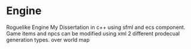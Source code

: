 # Engine
Roguelike Engine
My Dissertation in c++ using sfml and ecs component. 
Game items and npcs can be modified using xml
2 different prodecual generation types. 
over world map 
